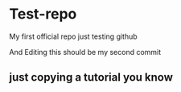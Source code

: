 # Test-repo
My first official repo just testing github

And Editing this should be my second commit


## just copying a tutorial you know
